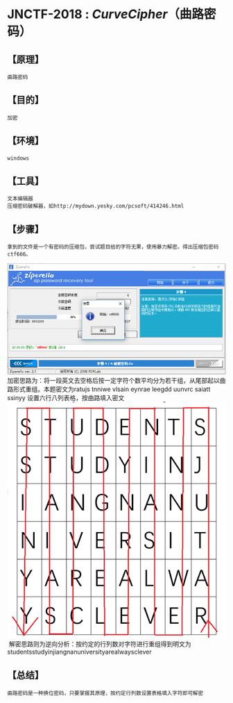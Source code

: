 # JNCTF-2018 : *CurveCipher*（曲路密码）
## **【原理】**
	曲路密码
## **【目的】**
	加密
## **【环境】**
	windows	
## **【工具】**
	文本编辑器
	压缩密码破解器，如http://mydown.yesky.com/pcsoft/414246.html
## **【步骤】**
	拿到的文件是一个有密码的压缩包，尝试题目给的字符无果，使用暴力解密。得出压缩包密码ctf666。
![zippasswd](./image/zippasswd.png)
​	加密思路为：将一段英文去空格后按一定字符个数平均分为若干组，从尾部起以曲路形式重组。本题密文为ratujs tnniwe vlsain eynrae leegdd uunvrc saiatt ssinyy
​	设置六行八列表格，按曲路填入密文
![CurveCipher](./image/CurveCipher.png)
​	解密思路则为逆向分析：按约定的行列数对字符进行重组
​	得到明文为studentsstudyinjiangnanuniversityarealwaysclever

## **【总结】**
	曲路密码是一种换位密码，只要掌握其原理，按约定行列数设置表格填入字符即可解密

